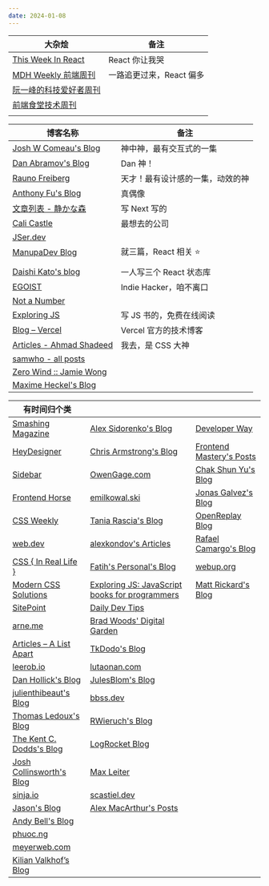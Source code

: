 ```yaml
---
date: 2024-01-08
---
```


| 大杂烩 | 备注 |
| ---- | ---- |
| [This Week In React](https://thisweekinreact.com/newsletter) | React 你让我哭 |
| [MDH Weekly 前端周刊](https://mdhweekly.com/weekly) | 一路追更过来，React 偏多 |
| [阮一峰的科技爱好者周刊](https://www.ruanyifeng.com/blog/) |  |
| [前端食堂技术周刊](https://github.com/Geekhyt/weekly) |  |
|  |  |


| 博客名称 | 备注 |
| ---- | ---- |
| [Josh W Comeau's Blog](https://www.joshwcomeau.com/) | 神中神，最有交互式的一集 |
| [Dan Abramov's Blog](https://overreacted.io/) | Dan 神！ |
| [Rauno Freiberg](https://rauno.me/) | 天才！最有设计感的一集，动效的神 |
| [Anthony Fu's Blog](https://antfu.me/posts) | 真偶像 |
| [文章列表 - 静かな森](https://innei.in/posts) | 写 Next 写的 |
| [Cali Castle](https://cali.so/blog) | 最想去的公司 |
| [JSer.dev](https://jser.dev/) |  |
| [ManupaDev Blog](https://manupa.dev/blog) | 就三篇，React 相关 ⭐ |
|  |  |
| [Daishi Kato's blog](https://blog.axlight.com/posts/) | 一人写三个 React 状态库 |
| [EGOIST](https://egoist.dev/) | Indie Hacker，咱不离口 |
| [Not a Number](https://www.nan.fyi/) |  |
| [Exploring JS](https://exploringjs.com/) | 写 JS 书的，免费在线阅读 |
| [Blog – Vercel](https://vercel.com/blog/category/engineering) | Vercel 官方的技术博客 |
| [Articles - Ahmad Shadeed](https://ishadeed.com/articles) | 我去，是 CSS 大神 |
| [samwho - all posts](https://samwho.dev/blog/) |  |
| [Zero Wind :: Jamie Wong](https://jamie-wong.com/) |  |
| [Maxime Heckel's Blog](https://blog.maximeheckel.com/) |  |


| 有时间归个类 |  |  |
| ---- | ---- | ---- |
| [Smashing Magazine](https://www.smashingmagazine.com/) | [Alex Sidorenko's Blog](https://alexsidorenko.com/) |  [Developer Way](https://www.developerway.com/posts) |
| [HeyDesigner](https://heydesigner.com/) | [Chris Armstrong's Blog](https://www.chrisarmstrong.dev/) | [Frontend Mastery's Posts](https://frontendmastery.com/posts/) |
| [Sidebar](https://sidebar.io/) | [OwenGage.com](https://owengage.com/) |  [Chak Shun Yu's Blog](https://www.chakshunyu.com/blog/) |
| [Frontend Horse](https://frontend.horse/articles/) | [emilkowal.ski](https://emilkowal.ski/) | [Jonas Galvez's Blog](https://hire.jonasgalvez.com.br/) |
| [CSS Weekly](https://css-weekly.com/archives/) |  [Tania Rascia's Blog](https://www.taniarascia.com/blog) |  [OpenReplay Blog](https://blog.openreplay.com/) |
| [web.dev](https://web.dev/blog) |  [alexkondov's Articles](https://alexkondov.com/articles/) | [Rafael Camargo's Blog](https://rafaelcamargo.com/blog/) |
| [CSS { In Real Life }](https://css-irl.info/) |  [Fatih's Personal's Blog](https://blog.6nok.org/) | [webup.org](https://webup.org/blog/) |
| [Modern CSS Solutions](https://moderncss.dev/) | [Exploring JS: JavaScript books for programmers](https://exploringjs.com/) | [Matt Rickard's Blog](https://matt-rickard.com/archive) |
| [SitePoint](https://www.sitepoint.com/) |  [Daily Dev Tips](https://daily-dev-tips.com/archive/) |   |
| [arne.me](https://arne.me/) | [Brad Woods' Digital Garden](https://garden.bradwoods.io/) |  |
| [Articles – A List Apart](https://alistapart.com/articles/) | [TkDodo's Blog](https://tkdodo.eu/blog/all) |  |
| [leerob.io](https://leerob.io/blog) |  [lutaonan.com](https://lutaonan.com/) |  |
| [Dan Hollick's Blog](https://typefully.com/DanHollick) |  [JulesBlom's Blog](https://julesblom.com/) |  |
| [julienthibeaut's Blog](https://www.julienthibeaut.xyz/blog) | [bbss.dev](https://www.bbss.dev/) |  |
| [Thomas Ledoux's Blog](https://www.thomasledoux.be/blog) | [RWieruch's Blog](https://www.robinwieruch.de/blog/) |  |
| [The Kent C. Dodds's Blog](https://kentcdodds.com/blog) | [LogRocket Blog](https://blog.logrocket.com/) |  |
| [Josh Collinsworth's Blog](https://joshcollinsworth.com/) |  [Max Leiter](https://maxleiter.com/) |  |
| [sinja.io](https://sinja.io/) | [scastiel.dev](https://scastiel.dev/articles) |  |
| [Jason's Blog](https://www.learnwithjason.dev/blog/) | [Alex MacArthur's Posts](https://macarthur.me/posts) |  |
| [Andy Bell's Blog](https://andy-bell.co.uk/blog/) |  |  |
| [phuoc.ng](https://phuoc.ng/) |  |  |
| [meyerweb.com](https://meyerweb.com/) |  |  |
| [Kilian Valkhof’s Blog](https://kilianvalkhof.com/) |  |  |
